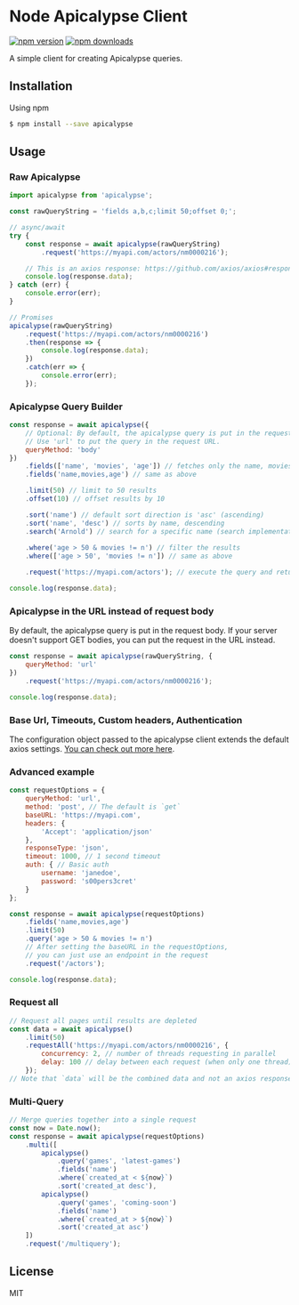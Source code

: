 # Node Apicalypse Client
[![npm version](https://img.shields.io/npm/v/apicalypse.svg?style=flat-square)](https://www.npmjs.org/package/apicalypse)
[![npm downloads](https://img.shields.io/npm/dt/apicalypse.svg?style=flat-square)](https://www.npmjs.org/package/apicalypse)

A simple client for creating Apicalypse queries.

## Installation
Using npm
```bash
$ npm install --save apicalypse
```

## Usage

### Raw Apicalypse

```js
import apicalypse from 'apicalypse';

const rawQueryString = 'fields a,b,c;limit 50;offset 0;';

// async/await
try {
    const response = await apicalypse(rawQueryString)
        .request('https://myapi.com/actors/nm0000216');

    // This is an axios response: https://github.com/axios/axios#response-schema
    console.log(response.data); 
} catch (err) {
    console.error(err);
}

// Promises
apicalypse(rawQueryString)
    .request('https://myapi.com/actors/nm0000216')
    .then(response => {
        console.log(response.data);
    })
    .catch(err => {
        console.error(err);
    });
```

### Apicalypse Query Builder

```js
const response = await apicalypse({
    // Optional: By default, the apicalypse query is put in the request body.
    // Use 'url' to put the query in the request URL.
    queryMethod: 'body'
})
    .fields(['name', 'movies', 'age']) // fetches only the name, movies, and age fields
    .fields('name,movies,age') // same as above

    .limit(50) // limit to 50 results
    .offset(10) // offset results by 10

    .sort('name') // default sort direction is 'asc' (ascending)
    .sort('name', 'desc') // sorts by name, descending
    .search('Arnold') // search for a specific name (search implementations can vary)
    
    .where('age > 50 & movies != n') // filter the results
    .where(['age > 50', 'movies != n']) // same as above

    .request('https://myapi.com/actors'); // execute the query and return a response object

console.log(response.data);
```

### Apicalypse in the URL instead of request body

By default, the apicalypse query is put in the request body. If your server doesn't support GET bodies, you can put the request in the URL instead.

```js
const response = await apicalypse(rawQueryString, {
    queryMethod: 'url'
})
    .request('https://myapi.com/actors/nm0000216');

console.log(response.data);
```

### Base Url, Timeouts, Custom headers, Authentication

The configuration object passed to the apicalypse client extends the default axios settings. [You can check out more here](https://github.com/axios/axios#request-config).

### Advanced example

```js
const requestOptions = {
    queryMethod: 'url',
    method: 'post', // The default is `get`
    baseURL: 'https://myapi.com',
    headers: {
        'Accept': 'application/json'
    },
    responseType: 'json',
    timeout: 1000, // 1 second timeout
    auth: { // Basic auth
        username: 'janedoe',
        password: 's00pers3cret'
    }
};

const response = await apicalypse(requestOptions)
    .fields('name,movies,age')
    .limit(50)    
    .query('age > 50 & movies != n')
    // After setting the baseURL in the requestOptions,
    // you can just use an endpoint in the request
    .request('/actors'); 

console.log(response.data);
```

### Request all

```js
// Request all pages until results are depleted
const data = await apicalypse()
    .limit(50)
    .requestAll('https://myapi.com/actors/nm0000216', {
        concurrency: 2, // number of threads requesting in parallel
        delay: 100 // delay between each request (when only one thread)
    });
// Note that `data` will be the combined data and not an axios response object.
```

### Multi-Query

```js
// Merge queries together into a single request
const now = Date.now();
const response = await apicalypse(requestOptions)
    .multi([
        apicalypse()
            .query('games', 'latest-games')
            .fields('name')
            .where(`created_at < ${now}`)
            .sort('created_at desc'),
        apicalypse()
            .query('games', 'coming-soon')
            .fields('name')
            .where(`created_at > ${now}`)
            .sort('created_at asc')
    ])
    .request('/multiquery');
```

## License

MIT
